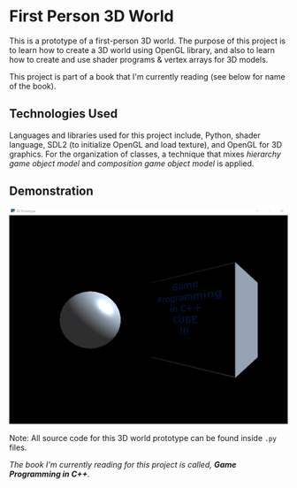 # First Person 3D World

This is a prototype of a first-person 3D world. The purpose of this project is to learn how to create a 3D world using OpenGL library, and also to learn how to create and use shader programs & vertex arrays for 3D models.

This project is part of a book that I'm currently reading (see below for name of the book).

## Technologies Used

Languages and libraries used for this project include, Python, shader language, SDL2 (to initialize OpenGL and load texture), and OpenGL for 3D graphics. For the organization of classes, a technique that mixes *hierarchy game object model* and *composition game object model* is applied. 

## Demonstration

![3d_world](3d_world.png)

Note: All source code for this 3D world prototype can be found inside `.py` files.

*The book I'm currently reading for this project is called, **Game Programming in C++**.*

